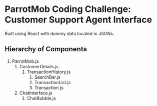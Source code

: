 # ParrotMob Coding Challenge: Customer Support Agent Interface

Built using React with dummy data located in JSONs.

## Hierarchy of Components
1. ParrotMob.js
    1. CustomerDetails.js
        1. TransactionHistory.js
            1. SearchBar.js
            2. TransactionList.js
            3. Transaction.js
    2. ChatInterface.js
        1. ChatBubble.js
        